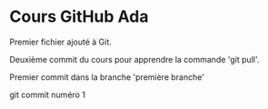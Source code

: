 # Cours GitHub Ada

Premier fichier ajouté à Git.

Deuxième commit du cours pour apprendre la commande 'git pull'.

Premier commit dans la branche 'première branche'

git commit numéro 1